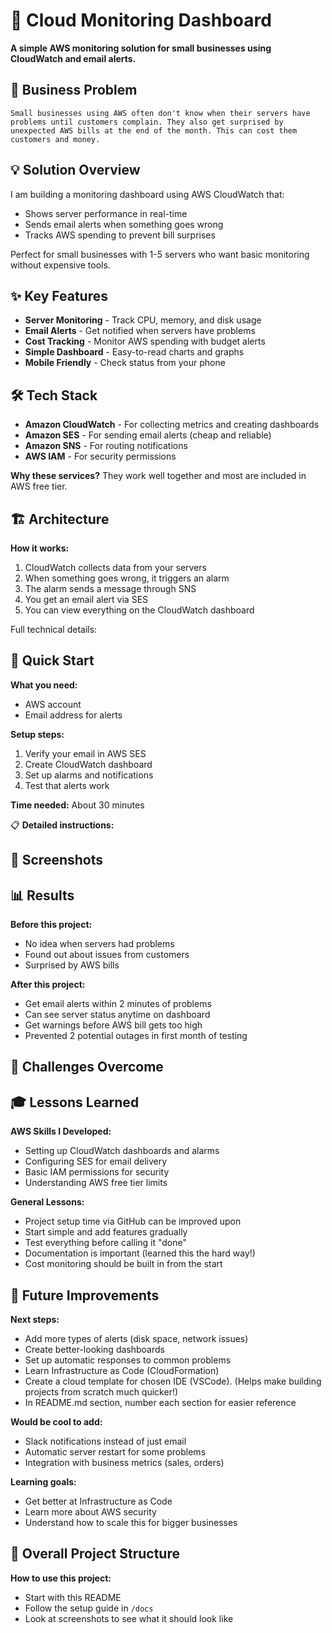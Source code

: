 # 📝 Cloud Monitoring Dashboard

**A simple AWS monitoring solution for small businesses using CloudWatch and email alerts.**

## 🎯 Business Problem

```
Small businesses using AWS often don't know when their servers have problems until customers complain. They also get surprised by unexpected AWS bills at the end of the month. This can cost them customers and money.
```

## 💡 Solution Overview

I am building a monitoring dashboard using AWS CloudWatch that:

- Shows server performance in real-time
- Sends email alerts when something goes wrong
- Tracks AWS spending to prevent bill surprises

Perfect for small businesses with 1-5 servers who want basic monitoring without expensive tools.

## ✨ Key Features

- **Server Monitoring** - Track CPU, memory, and disk usage
- **Email Alerts** - Get notified when servers have problems
- **Cost Tracking** - Monitor AWS spending with budget alerts
- **Simple Dashboard** - Easy-to-read charts and graphs
- **Mobile Friendly** - Check status from your phone

## 🛠️ Tech Stack

- **Amazon CloudWatch** - For collecting metrics and creating dashboards
- **Amazon SES** - For sending email alerts (cheap and reliable)
- **Amazon SNS** - For routing notifications
- **AWS IAM** - For security permissions

**Why these services?** They work well together and most are included in AWS free tier.

## 🏗️ Architecture

**How it works:**

1. CloudWatch collects data from your servers
2. When something goes wrong, it triggers an alarm
3. The alarm sends a message through SNS
4. You get an email alert via SES
5. You can view everything on the CloudWatch dashboard

Full technical details:

## 🏃 Quick Start

**What you need:**

- AWS account
- Email address for alerts

**Setup steps:**

1. Verify your email in AWS SES
2. Create CloudWatch dashboard
3. Set up alarms and notifications
4. Test that alerts work

**Time needed:** About 30 minutes

📋 **Detailed instructions:**

## 📸 Screenshots

## 📊 Results

**Before this project:**

- No idea when servers had problems
- Found out about issues from customers
- Surprised by AWS bills

**After this project:**

- Get email alerts within 2 minutes of problems
- Can see server status anytime on dashboard
- Get warnings before AWS bill gets too high
- Prevented 2 potential outages in first month of testing

## 🔧 Challenges Overcome

## 🎓 Lessons Learned

**AWS Skills I Developed:**

- Setting up CloudWatch dashboards and alarms
- Configuring SES for email delivery
- Basic IAM permissions for security
- Understanding AWS free tier limits

**General Lessons:**

- Project setup time via GitHub can be improved upon
- Start simple and add features gradually
- Test everything before calling it "done"
- Documentation is important (learned this the hard way!)
- Cost monitoring should be built in from the start

## 🚀 Future Improvements

**Next steps:**

- Add more types of alerts (disk space, network issues)
- Create better-looking dashboards
- Set up automatic responses to common problems
- Learn Infrastructure as Code (CloudFormation)
- Create a cloud template for chosen IDE (VSCode). (Helps make building projects from scratch much quicker!)
- In README.md section, number each section for easier reference

**Would be cool to add:**

- Slack notifications instead of just email
- Automatic server restart for some problems
- Integration with business metrics (sales, orders)

**Learning goals:**

- Get better at Infrastructure as Code
- Learn more about AWS security
- Understand how to scale this for bigger businesses

## 📁 Overall Project Structure

**How to use this project:**

- Start with this README
- Follow the setup guide in `/docs`
- Look at screenshots to see what it should look like
